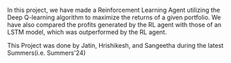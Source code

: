 In this project, we have made a Reinforcement Learning Agent utilizing the Deep Q-learning algorithm to maximize the returns of a given portfolio. 
We have also compared the profits generated by the RL agent with those of an LSTM model, which was outperformed by the RL agent.

This Project was done by Jatin, Hrishikesh, and Sangeetha during the latest Summers(i.e. Summers'24)
